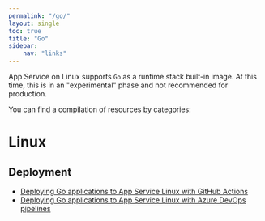 ```yaml
---
permalink: "/go/"
layout: single
toc: true
title: "Go"
sidebar: 
    nav: "links"
---
```


App Service on Linux supports `Go` as a runtime stack built-in image. At this time, this is in an "experimental" phase and not recommended for production.

You can find a compilation of resources by categories:

# Linux
## Deployment
- [Deploying Go applications to App Service Linux with GitHub Actions](https://azureossd.github.io/2023/08/21/Deploying-Go-applications-App-Service-Linux-with-GitHub-Actions/index.html)
- [Deploying Go applications to App Service Linux with Azure DevOps pipelines](https://azureossd.github.io/2023/08/09/Deploying-Go-applications-to-App-Service-Linux-with-Azure-DevOps-pipelines/index.html)